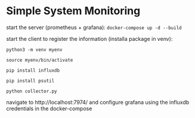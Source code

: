 # Simple System Monitoring

start the server (prometheus + grafana): ```docker-compose up -d --build```

start the client to register the information (installa package in venv):

```
python3 -m venv myenv

source myenv/bin/activate

pip install influxdb

pip install psutil

python collector.py
```


navigate to http://localhost:7974/ and configure grafana using the influxdb credentials in the docker-compose
